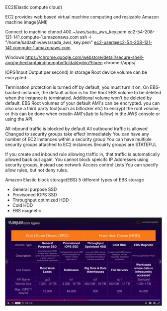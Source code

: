 EC2(Elastic compute cloud)

EC2 provides web based virtual machine computing and resizable
Amazon machine image(AMI)

Connect to machine
chmod 400 ~/aws/sada_aws_key.pem
ec2-54-208-121-141.compute-1.amazonaws.com
ssh -i "/home/sadashiv/aws/sada_aws_key.pem" ec2-user@ec2-54-208-121-141.compute-1.amazonaws.com

Windows
https://chrome.google.com/webstore/detail/secure-shell-app/pnhechapfaindjhompbnflcldabbghjo?hl=en
chrome://apps/

IOPS(Input Output per second)
In storage Root device volume can be encrypted

Termination protection is turned off by default, you must turn it on.
On EBS-backed instance, the default action is for the Root EBS volume to be deleted when the instance is terminated.
Additional volume won't be deleted by default.
EBS Root volumes of your default AMI's can be encrypted. you can also use a third party tool(such as bitlocker etc) to encrypt the
root volume, or this can be done when creatin AMI's(lab to fallow) in the AWS console or using the API.

All inbound traffic is blocked by default
All outbound traffic is allowed
Changed to security groups take effect immediately
You can have any number of EC2 instances within a security group
You can have multiple security groups attached to EC2 instances
Secuirty groups are STATEFUL

If you create and inbound rule allowing traffic in, that traffic is automatically allowed back out again.
You cannot block speicifc IP Addresses using security groups, instead use network Access control Lists
You can specify allow rules, but not deny rules.

Amazon Elastic block storage(EBS)
5 different types of EBS storage
- General purpose SSD
- Provisoned IOPS SSD
- Throughput optimized HDD
- Cold HDD
- EBS magnetic

![Elasti Block Storage](images/EBS.png)
